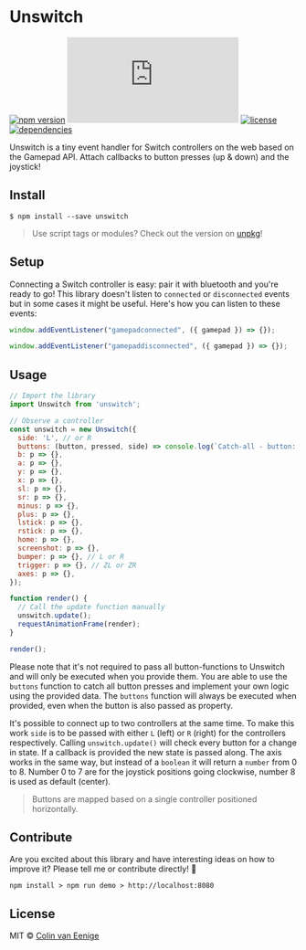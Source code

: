# Unswitch

[![npm version](https://img.shields.io/npm/v/unswitch.svg)](https://www.npmjs.com/package/unswitch)
[![gzip size](http://img.badgesize.io/https://unpkg.com/unswitch/dist/unswitch.es.js?compression=gzip)](https://unpkg.com/unswitch)
[![license](https://img.shields.io/npm/l/unswitch.svg)](https://github.com/vaneenige/unswitch/blob/master/LICENSE)
[![dependencies](https://img.shields.io/badge/dependencies-none-ff69b4.svg)](https://github.com/vaneenige/unswitch/blob/master/package.json)

Unswitch is a tiny event handler for Switch controllers on the web based on the Gamepad API. Attach callbacks to button presses (up & down) and the joystick!

## Install

```
$ npm install --save unswitch
```

> Use script tags or modules? Check out the version on [unpkg](https://unpkg.com/unswitch)!

## Setup
Connecting a Switch controller is easy: pair it with bluetooth and you're ready to go! This library doesn't listen to `connected` or `disconnected` events but in some cases it might be useful. Here's how you can listen to these events:

```js
window.addEventListener("gamepadconnected", ({ gamepad }) => {});
```

```js
window.addEventListener("gamepaddisconnected", ({ gamepad }) => {});
```

## Usage

```js
// Import the library
import Unswitch from 'unswitch';

// Observe a controller
const unswitch = new Unswitch({
  side: 'L', // or R
  buttons: (button, pressed, side) => console.log(`Catch-all - button: ${button} was ${pressed ? 'pressed' : 'released'} on the ${side} side`),
  b: p => {},
  a: p => {},
  y: p => {},
  x: p => {},
  sl: p => {},
  sr: p => {},
  minus: p => {},
  plus: p => {},
  lstick: p => {},
  rstick: p => {},
  home: p => {},
  screenshot: p => {},
  bumper: p => {}, // L or R
  trigger: p => {}, // ZL or ZR
  axes: p => {},
});

function render() {
  // Call the update function manually
  unswitch.update();
  requestAnimationFrame(render);
}

render();
```

Please note that it's not required to pass all button-functions to Unswitch and will only be executed when you provide them.
You are able to use the `buttons` function to catch all button presses and implement your own logic using the provided data. The `buttons` function will always be executed when provided, even when the button is also passed as property.

It's possible to connect up to two controllers at the same time. To make this work `side` is to be passed with either `L` (left) or `R` (right) for the controllers respectively. Calling `unswitch.update()` will check every button for a change in state. If a callback is provided the new state is passed along. The axis works in the same way, but instead of a `boolean` it will return a `number` from 0 to 8. Number 0 to 7 are for the joystick positions going clockwise, number 8 is used as default (center).

> Buttons are mapped based on a single controller positioned horizontally.

## Contribute

Are you excited about this library and have interesting ideas on how to improve it? Please tell me or contribute directly! 🙌

```
npm install > npm run demo > http://localhost:8080
```

## License

MIT © <a href="https://use-the-platform.com">Colin van Eenige</a>

